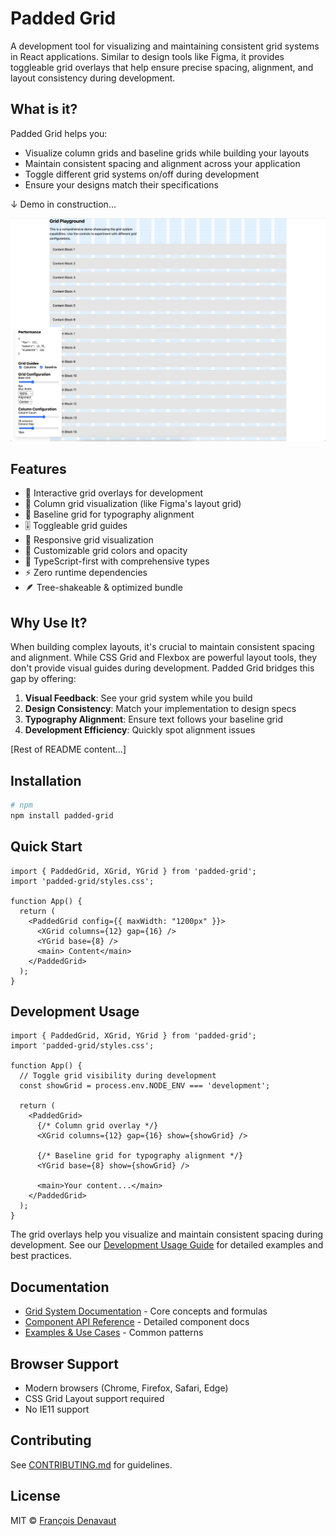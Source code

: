 # Padded Grid

A development tool for visualizing and maintaining consistent grid systems in React applications. Similar to design
tools like Figma, it provides toggleable grid overlays that help ensure precise spacing, alignment, and layout
consistency during development.

## What is it?

Padded Grid helps you:

- Visualize column grids and baseline grids while building your layouts
- Maintain consistent spacing and alignment across your application
- Toggle different grid systems on/off during development
- Ensure your designs match their specifications

↓ Demo in construction...

![Grid Visualization Example](docs/assets/demo_in_progress.jpg)

## Features

- 🎯 Interactive grid overlays for development
- 📏 Column grid visualization (like Figma's layout grid)
- 📐 Baseline grid for typography alignment
- 🎚️ Toggleable grid guides
- 📱 Responsive grid visualization
- 🎨 Customizable grid colors and opacity
- 🔧 TypeScript-first with comprehensive types
- ⚡️ Zero runtime dependencies
- 🪶 Tree-shakeable & optimized bundle

## Why Use It?

When building complex layouts, it's crucial to maintain consistent spacing and alignment. While CSS Grid and Flexbox are
powerful layout tools, they don't provide visual guides during development. Padded Grid bridges this gap by offering:

1. **Visual Feedback**: See your grid system while you build
2. **Design Consistency**: Match your implementation to design specs
3. **Typography Alignment**: Ensure text follows your baseline grid
4. **Development Efficiency**: Quickly spot alignment issues

[Rest of README content...]

## Installation

```bash
# npm
npm install padded-grid
```

## Quick Start

```tsx
import { PaddedGrid, XGrid, YGrid } from 'padded-grid';
import 'padded-grid/styles.css';

function App() {
  return (
    <PaddedGrid config={{ maxWidth: "1200px" }}>
      <XGrid columns={12} gap={16} />
      <YGrid base={8} />
      <main> Content</main>
    </PaddedGrid>
  );
}
```

## Development Usage

```tsx
import { PaddedGrid, XGrid, YGrid } from 'padded-grid';
import 'padded-grid/styles.css';

function App() {
  // Toggle grid visibility during development
  const showGrid = process.env.NODE_ENV === 'development';

  return (
    <PaddedGrid>
      {/* Column grid overlay */}
      <XGrid columns={12} gap={16} show={showGrid} />

      {/* Baseline grid for typography alignment */}
      <YGrid base={8} show={showGrid} />

      <main>Your content...</main>
    </PaddedGrid>
  );
}
```

The grid overlays help you visualize and maintain consistent spacing during development. See
our [Development Usage Guide](./docs/DEVELOPMENT_USAGE.md) for detailed examples and best practices.

## Documentation

- [Grid System Documentation](./docs/GRID_SYSTEM.md) - Core concepts and formulas
- [Component API Reference](./docs/COMPONENTS.md) - Detailed component docs
- [Examples & Use Cases](./docs/EXAMPLES.md) - Common patterns

## Browser Support

- Modern browsers (Chrome, Firefox, Safari, Edge)
- CSS Grid Layout support required
- No IE11 support

## Contributing

See [CONTRIBUTING.md](./CONTRIBUTING.md) for guidelines.

## License

MIT © [François Denavaut](https://github.com/dnvt)